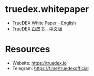 # truedex.whitepaper
* [TrueDEX White Paper - English](https://github.com/truedex-labs/truedex.whitepaper/blob/main/truedex.whitepaper.md)
* [TrueDEX 白皮书 - 中文版](https://github.com/truedex-labs/truedex.whitepaper/blob/main/truedex.whitepaper.cn.md)

# Resources
* Website: https://truedex.io
* Telegram: https://t.me/truedexofficial
